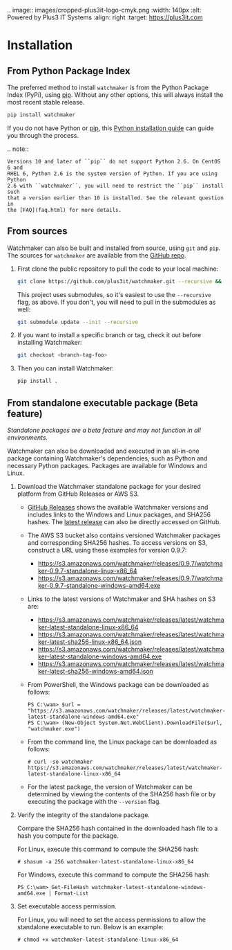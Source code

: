 .. image:: images/cropped-plus3it-logo-cmyk.png
   :width: 140px
   :alt: Powered by Plus3 IT Systems
   :align: right
   :target: https://plus3it.com
<br>

# Installation

## From Python Package Index

The preferred method to install `watchmaker` is from the Python Package Index
(PyPi), using [pip][0]. Without any other options, this will always install
the most recent stable release.

```bash
pip install watchmaker
```

If you do not have Python or [pip][0], this [Python installation guide][1]
can guide you through the process.

.. note::

    Versions 10 and later of ``pip`` do not support Python 2.6. On CentOS 6 and
    RHEL 6, Python 2.6 is the system version of Python. If you are using Python
    2.6 with ``watchmaker``, you will need to restrict the ``pip`` install such
    that a version earlier than 10 is installed. See the relevant question in
    the [FAQ](faq.html) for more details.

## From sources

Watchmaker can also be built and installed from source, using `git` and `pip`.
The sources for `watchmaker` are available from the [GitHub repo][2].

1.  First clone the public repository to pull the code to your local machine:

    ```bash
    git clone https://github.com/plus3it/watchmaker.git --recursive && cd watchmaker
    ```

    This project uses submodules, so it's easiest to use the `--recursive`
    flag, as above. If you don't, you will need to pull in the submodules as
    well:

    ```bash
    git submodule update --init --recursive
    ```

2.  If you want to install a specific branch or tag, check it out before
    installing Watchmaker:

    ```bash
    git checkout <branch-tag-foo>
    ```

3.  Then you can install Watchmaker:

    ```bash
    pip install .
    ```

## From standalone executable package (Beta feature)

*Standalone packages are a beta feature and may not function in all
environments.*

Watchmaker can also be downloaded and executed in an all-in-one
package containing Watchmaker's dependencies, such as Python and
necessary Python packages.  Packages are available for Windows and
Linux.

1.  Download the Watchmaker standalone package for your desired platform from
    GitHub Releases or AWS S3.

    *   [GitHub Releases][3] shows the available
        Watchmaker versions and includes links to the
        Windows and Linux packages, and SHA256 hashes.
        The [latest release][4] can also be directly accessed on GitHub.
    *   The AWS S3 bucket also contains versioned Watchmaker packages
        and corresponding SHA256 hashes. To access versions on S3, construct a
        URL using these examples for version 0.9.7:

        *   https://s3.amazonaws.com/watchmaker/releases/0.9.7/watchmaker-0.9.7-standalone-linux-x86_64
        *   https://s3.amazonaws.com/watchmaker/releases/0.9.7/watchmaker-0.9.7-standalone-windows-amd64.exe

    *   Links to the latest versions of Watchmaker and SHA hashes on S3 are:

        *   https://s3.amazonaws.com/watchmaker/releases/latest/watchmaker-latest-standalone-linux-x86_64
        *   https://s3.amazonaws.com/watchmaker/releases/latest/watchmaker-latest-sha256-linux-x86_64.json
        *   https://s3.amazonaws.com/watchmaker/releases/latest/watchmaker-latest-standalone-windows-amd64.exe
        *   https://s3.amazonaws.com/watchmaker/releases/latest/watchmaker-latest-sha256-windows-amd64.json

    *   From PowerShell, the Windows package can be downloaded
        as follows:

        ```ps1con
        PS C:\wam> $url = "https://s3.amazonaws.com/watchmaker/releases/latest/watchmaker-latest-standalone-windows-amd64.exe"
        PS C:\wam> (New-Object System.Net.WebClient).DownloadFile($url, "watchmaker.exe")
        ```

    *   From the command line, the Linux package can be downloaded
        as follows:

        ```console
        # curl -so watchmaker https://s3.amazonaws.com/watchmaker/releases/latest/watchmaker-latest-standalone-linux-x86_64
        ```

    *   For the latest package, the version of Watchmaker can be determined by
        viewing the contents of the SHA256 hash file or by executing the
        package with the `--version` flag.

2.  Verify the integrity of the standalone package.

    Compare the SHA256 hash contained in the downloaded hash file to
    a hash you compute for the package.

    For Linux, execute this command to compute the SHA256 hash:

    ```console
    # shasum -a 256 watchmaker-latest-standalone-linux-x86_64
    ```

    For Windows, execute this command to compute the SHA256 hash:

    ```ps1con
    PS C:\wam> Get-FileHash watchmaker-latest-standalone-windows-amd64.exe | Format-List
    ```

3.  Set executable access permission.

    For Linux, you will need to set the access permissions to allow the
    standalone executable to run. Below is an example:

    ```console
    # chmod +x watchmaker-latest-standalone-linux-x86_64
    ```


[0]: https://pip.pypa.io/en/stable/
[1]: https://python-guide.readthedocs.io/en/latest/starting/installation/
[2]: https://github.com/plus3it/watchmaker
[3]: https://github.com/plus3it/watchmaker/releases/
[4]: https://github.com/plus3it/watchmaker/releases/latest/
